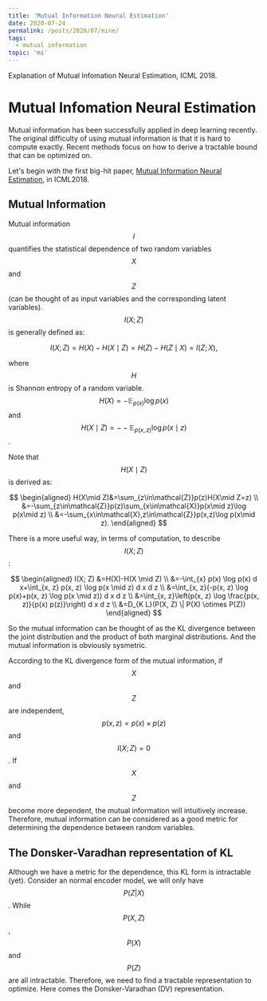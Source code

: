 ```yaml
---
title: 'Mutual Information Neural Estimation'
date: 2020-07-24
permalink: /posts/2020/07/mine/
tags:
  - mutual information
topic: 'mi'
---
```


Explanation of Mutual Infomation Neural Estimation, ICML 2018.

# Mutual Infomation Neural Estimation

Mutual information has been successfully applied in deep learning recently. The original difficulty of using mutual information is that it is hard to compute exactly. Recent methods focus on how to derive a tractable bound that can be optimized on.

Let's begin with the first big-hit paper, [Mutual Information Neural Estimation](https://arxiv.org/abs/1801.04062), in ICML2018.

## Mutual Information

Mutual information $$I$$ quantifies the statistical dependence of two random variables $$X$$ and $$Z$$ (can be thought of as input variables and the corresponding latent variables). $$I(X;Z)$$ is generally defined as:

$$
I(X;Z)=H(X)-H(X\mid Z)=H(Z)-H(Z\mid X)=I(Z;X),
$$

where $$H$$ is Shannon entropy of a random variable. $$H(X)=-\mathbb{E}_{p(x)}\log p(x)$$ and $$H(X\mid Z)=--\mathbb{E}_{p(x,z)}\log p(x\mid z)$$.

Note that $$H(X\mid Z)$$ is derived as:

$$
\begin{aligned}
H(X\mid Z)&=\sum_{z\in\mathcal{Z}}p(z)H(X\mid Z=z) \\
&=-\sum_{z\in\mathcal{Z}}p(z)\sum_{x\in\mathcal{X}}p(x\mid z)\log p(x\mid z) \\
&=-\sum_{x\in\mathcal{X},z\in\mathcal{Z}}p(x,z)\log p(x\mid z).
\end{aligned}
$$

There is a more useful way, in terms of computation, to describe $$I(X;Z)$$:

$$
\begin{aligned}
I(X; Z) &=H(X)-H(X \mid Z) \\
&=-\int_{x} p(x) \log p(x) d x+\int_{x, z} p(x, z) \log p(x \mid z) d x d z \\
&=\int_{x, z}(-p(x, z) \log p(x)+p(x, z) \log p(x \mid z)) d x d z \\
&=\int_{x, z}\left(p(x, z) \log \frac{p(x, z)}{p(x) p(z)}\right) d x d z \\
&=D_{K L}(P(X, Z) \| P(X) \otimes P(Z))
\end{aligned}
$$

So the mutual information can be thought of as the KL divergence between the joint distribution and the product of both marginal distributions. And the mutual information is obviously sysmetric.

According to the KL divergence form of the mutual information, if $$X$$ and $$Z$$ are independent, $$p(x, z) = p(x) \times p(z)$$ and $$I(X;Z)=0$$. If $$X$$ and $$Z$$ become more dependent, the mutual information will intuitively increase. Therefore, mutual information can be considered as a good metric for determining the dependence between random variables.

## The Donsker-Varadhan representation of KL

Although we have a metric for the dependence, this KL form is intractable (yet). Consider an normal encoder model, we will only have $$P(Z|X)$$. While $$P(X,Z)$$, $$P(X)$$ and $$P(Z)$$ are all intractable. Therefore, we need to find a tractable representation to optimize. Here comes the Donsker-Varadhan (DV) representation.
